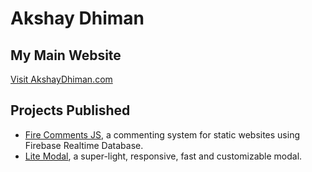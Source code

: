 # Akshay Dhiman

## My Main Website

[Visit AkshayDhiman.com](https://akshaydhiman.com)

## Projects Published

* [Fire Comments JS](https://theakshaydhiman.github.io/fire-comments/), a commenting system for static websites using Firebase Realtime Database.
* [Lite Modal](https://theakshaydhiman.github.io/lite-modal/), a super-light, responsive, fast and customizable modal.
